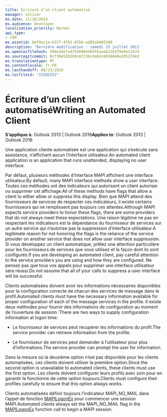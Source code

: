 ```yaml
---
title: Écriture d’un client automatisé
manager: soliver
ms.date: 11/16/2014
ms.audience: Developer
localization_priority: Normal
api_type:
- COM
ms.assetid: b8f9ac1a-b377-4f83-8fb6-ed85ab9053d0
description: 'Derniére modification : samedi 23 juillet 2011'
ms.openlocfilehash: 504e10efa4f540d64469f6aaab22b3f9e9e1157d
ms.sourcegitcommit: 0cf39e5382b8c6f236c8a63c6036849ed3527ded
ms.translationtype: MT
ms.contentlocale: fr-FR
ms.lasthandoff: 08/23/2018
ms.locfileid: "22582552"
---
```

# <a name="writing-an-automated-client"></a><span data-ttu-id="273a5-103">Écriture d’un client automatisé</span><span class="sxs-lookup"><span data-stu-id="273a5-103">Writing an Automated Client</span></span>

  
  
<span data-ttu-id="273a5-104">**S’applique à**: Outlook 2013 | Outlook 2016</span><span class="sxs-lookup"><span data-stu-id="273a5-104">**Applies to**: Outlook 2013 | Outlook 2016</span></span> 
  
<span data-ttu-id="273a5-105">Une application cliente automatisée est une application qui s’exécute sans assistance, n’affichant aucun l’interface utilisateur.</span><span class="sxs-lookup"><span data-stu-id="273a5-105">An automated client application is an application that runs unattended, displaying no user interface.</span></span>
  
 <span data-ttu-id="273a5-106">Par défaut, plusieurs méthodes d’interface MAPI affichent une interface utilisateur.</span><span class="sxs-lookup"><span data-stu-id="273a5-106">By default, many MAPI interface methods show a user interface.</span></span> <span data-ttu-id="273a5-107">Toutes ces méthodes ont des indicateurs qui autorisent un client autoriser ou supprimer cet affichage.</span><span class="sxs-lookup"><span data-stu-id="273a5-107">All of these methods have flags that allow a client to either allow or suppress this display.</span></span> <span data-ttu-id="273a5-108">Bien que MAPI attend des fournisseurs de services de respecter ces indicateurs, il existe certains fournisseurs qui ne remplissent pas toujours ces attentes.</span><span class="sxs-lookup"><span data-stu-id="273a5-108">Although MAPI expects service providers to honor these flags, there are some providers that do not always meet these expectations.</span></span> <span data-ttu-id="273a5-109">Une raison légitime ne pas en respectant les indicateurs est la dépendance du fournisseur de services sur un autre service qui n’autorise pas la suppression d’interface utilisateur.</span><span class="sxs-lookup"><span data-stu-id="273a5-109">A legitimate reason for not honoring the flags is the reliance of the service provider on another service that does not allow user interface suppression.</span></span> <span data-ttu-id="273a5-110">Si vous développez un client automatique, prêtez une attention particulière pour les fournisseurs de services que vous utilisez et la façon dont ils sont configurés.</span><span class="sxs-lookup"><span data-stu-id="273a5-110">If you are developing an automated client, pay careful attention to the service providers you are using and how they are configured.</span></span> <span data-ttu-id="273a5-111">Ne pensez pas que tous vos appels pour supprimer une interface utilisateur sera réussi.</span><span class="sxs-lookup"><span data-stu-id="273a5-111">Do not assume that all of your calls to suppress a user interface will be successful.</span></span> 
  
<span data-ttu-id="273a5-112">Clients automatisées doivent avoir les informations nécessaires disponibles pour la configuration correcte de chacun des services de message dans le profil.</span><span class="sxs-lookup"><span data-stu-id="273a5-112">Automated clients must have the necessary information available for proper configuration of each of the message services in the profile.</span></span> <span data-ttu-id="273a5-113">Il existe deux méthodes pour fournir des informations de configuration au moment de l’ouverture de session :</span><span class="sxs-lookup"><span data-stu-id="273a5-113">There are two ways to supply configuration information at logon time:</span></span>
  
- <span data-ttu-id="273a5-114">Le fournisseur de services peut récupérer les informations du profil.</span><span class="sxs-lookup"><span data-stu-id="273a5-114">The service provider can retrieve information from the profile.</span></span>
    
- <span data-ttu-id="273a5-115">Le fournisseur de services peut demander à l’utilisateur pour plus d’informations.</span><span class="sxs-lookup"><span data-stu-id="273a5-115">The service provider can prompt the user for information.</span></span> 
    
<span data-ttu-id="273a5-116">Dans la mesure où la deuxième option n’est pas disponible pour les clients automatisées, ces clients doivent utiliser la première option.</span><span class="sxs-lookup"><span data-stu-id="273a5-116">Since the second option is unavailable to automated clients, these clients must use the first option.</span></span> <span data-ttu-id="273a5-117">Les clients doivent configurer leurs profils avec soin pour en garantir le fonctionne de cette option toujours.</span><span class="sxs-lookup"><span data-stu-id="273a5-117">Clients must configure their profiles carefully to ensure that this option always works.</span></span>
  
<span data-ttu-id="273a5-118">Clients automatisées définir toujours l’indicateur MAPI_NO_MAIL dans l’appel de fonction [MAPILogonEx](mapilogonex.md) pour commencer une session MAPI.</span><span class="sxs-lookup"><span data-stu-id="273a5-118">Automated clients always set the MAPI_NO_MAIL flag in the [MAPILogonEx](mapilogonex.md) function call to begin a MAPI session.</span></span> 
  

